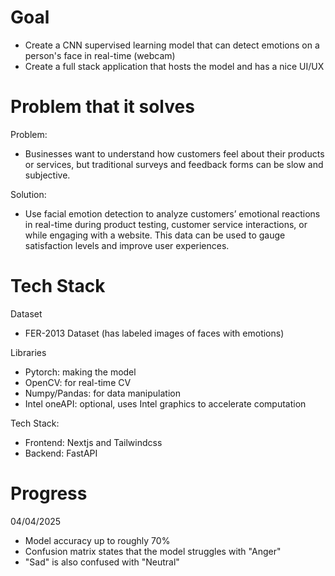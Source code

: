 # Goal 
- Create a CNN supervised learning model that can detect emotions on a person's face in real-time (webcam)
- Create a full stack application that hosts the model and has a nice UI/UX 

# Problem that it solves 
Problem:
- Businesses want to understand how customers feel about their products or services, but traditional surveys and feedback forms can be slow and subjective.

Solution:
- Use facial emotion detection to analyze customers’ emotional reactions in real-time during
product testing, customer service interactions, or while engaging with a website. This data can be used to gauge satisfaction levels and improve user experiences.

# Tech Stack 

Dataset 
- FER-2013 Dataset (has labeled images of faces with emotions)

Libraries
- Pytorch: making the model 
- OpenCV: for real-time CV 
- Numpy/Pandas: for data manipulation 
- Intel oneAPI: optional, uses Intel graphics to accelerate computation

Tech Stack:
- Frontend: Nextjs and Tailwindcss 
- Backend: FastAPI 

# Progress 
04/04/2025 
- Model accuracy up to roughly 70%
- Confusion matrix states that the model struggles with "Anger"
- "Sad" is also confused with "Neutral"
